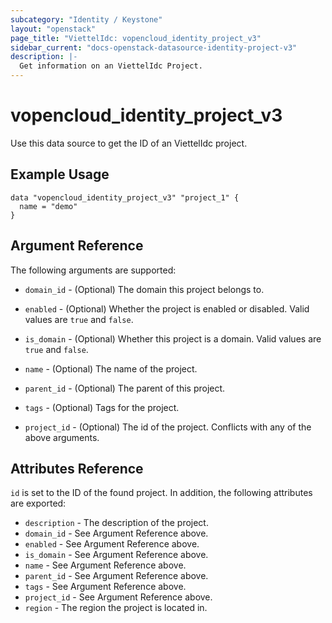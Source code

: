 ```yaml
---
subcategory: "Identity / Keystone"
layout: "openstack"
page_title: "ViettelIdc: vopencloud_identity_project_v3"
sidebar_current: "docs-openstack-datasource-identity-project-v3"
description: |-
  Get information on an ViettelIdc Project.
---
```


# vopencloud\_identity\_project\_v3

Use this data source to get the ID of an ViettelIdc project.

## Example Usage

```hcl
data "vopencloud_identity_project_v3" "project_1" {
  name = "demo"
}
```

## Argument Reference

The following arguments are supported:

* `domain_id` - (Optional) The domain this project belongs to.

* `enabled` - (Optional) Whether the project is enabled or disabled. Valid
  values are `true` and `false`.

* `is_domain` - (Optional) Whether this project is a domain. Valid values
  are `true` and `false`.

* `name` - (Optional) The name of the project.

* `parent_id` - (Optional) The parent of this project.

* `tags` - (Optional) Tags for the project.

* `project_id` - (Optional) The id of the project. Conflicts with any of the
  above arguments.

## Attributes Reference

`id` is set to the ID of the found project. In addition, the following attributes
are exported:

* `description` - The description of the project.
* `domain_id` - See Argument Reference above.
* `enabled` - See Argument Reference above.
* `is_domain` - See Argument Reference above.
* `name` - See Argument Reference above.
* `parent_id` - See Argument Reference above.
* `tags` - See Argument Reference above.
* `project_id` - See Argument Reference above.
* `region` - The region the project is located in.
